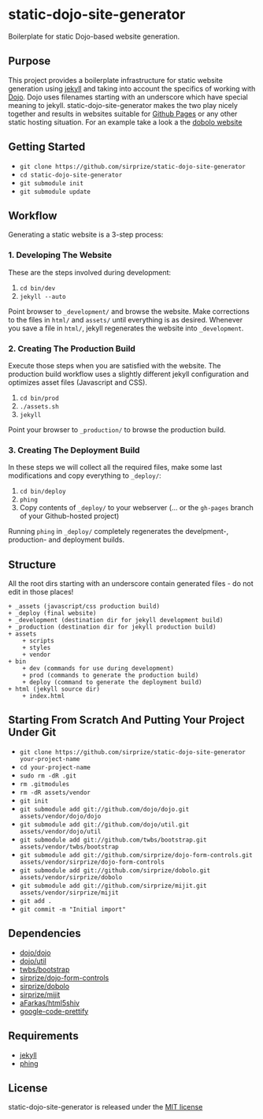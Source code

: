 # static-dojo-site-generator

Boilerplate for static Dojo-based website generation.

## Purpose

This project provides a boilerplate infrastructure for static website generation using [jekyll](https://github.com/mojombo/jekyll) and taking into account the specifics of working with [Dojo](http://dojotoolkit.org/). Dojo uses filenames starting with an underscore which have special meaning to jekyll. static-dojo-site-generator makes the two play nicely together and results in websites suitable for [Github Pages](http://pages.github.com/) or any other static hosting situation. For an example take a look a the [dobolo website](http://sirprize.github.com/dobolo/)

## Getting Started

+ `git clone https://github.com/sirprize/static-dojo-site-generator`
+ `cd static-dojo-site-generator`
+ `git submodule init`
+ `git submodule update`

## Workflow

Generating a static website is a 3-step process:

### 1. Developing The Website

These are the steps involved during development:

1. `cd bin/dev`
1. `jekyll --auto`

Point browser to `_development/` and browse the website. Make corrections to the files in `html/` and `assets/` until everything is as desired. Whenever you save a file in `html/`, jekyll regenerates the website into `_development`.

### 2. Creating The Production Build

Execute those steps when you are satisfied with the website. The production build workflow uses a slightly different jekyll configuration and optimizes asset files (Javascript and CSS).

1. `cd bin/prod`
1. `./assets.sh`
1. `jekyll`

Point your browser to `_production/` to browse the production build.

### 3. Creating The Deployment Build

In these steps we will collect all the required files, make some last modifications and copy everything to `_deploy/`:

1. `cd bin/deploy`
1. `phing`
1. Copy contents of `_deploy/` to your webserver (... or the `gh-pages` branch of your Github-hosted project)

Running `phing` in `_deploy/` completely regenerates the develpment-, production- and deployment builds.

## Structure

All the root dirs starting with an underscore contain generated files - do not edit in those places!

    + _assets (javascript/css production build)
    + _deploy (final website)
    + _development (destination dir for jekyll development build)
    + _production (destination dir for jekyll production build)
    + assets
        + scripts
        + styles
        + vendor
    + bin
        + dev (commands for use during development)
        + prod (commands to generate the production build)
        + deploy (command to generate the deployment build)
    + html (jekyll source dir)
        + index.html

## Starting From Scratch And Putting Your Project Under Git

+ `git clone https://github.com/sirprize/static-dojo-site-generator your-project-name`
+ `cd your-project-name`
+ `sudo rm -dR .git`
+ `rm .gitmodules`
+ `rm -dR assets/vendor`
+ `git init`
+ `git submodule add git://github.com/dojo/dojo.git assets/vendor/dojo/dojo`
+ `git submodule add git://github.com/dojo/util.git assets/vendor/dojo/util`
+ `git submodule add git://github.com/twbs/bootstrap.git assets/vendor/twbs/bootstrap`
+ `git submodule add git://github.com/sirprize/dojo-form-controls.git assets/vendor/sirprize/dojo-form-controls`
+ `git submodule add git://github.com/sirprize/dobolo.git assets/vendor/sirprize/dobolo`
+ `git submodule add git://github.com/sirprize/mijit.git assets/vendor/sirprize/mijit`
+ `git add .`
+ `git commit -m "Initial import"`

## Dependencies

+ [dojo/dojo](http://github.com/dojo/dojo)
+ [dojo/util](http://github.com/dojo/util)
+ [twbs/bootstrap](http://github.com/twbs/bootstrap.git)
+ [sirprize/dojo-form-controls](http://github.com/sirprize/dojo-form-controls.git)
+ [sirprize/dobolo](http://github.com/sirprize/dobolo.git)
+ [sirprize/mijit](http://github.com/sirprize/mijit.git)
+ [aFarkas/html5shiv](https://github.com/aFarkas/html5shiv)
+ [google-code-prettify](http://code.google.com/p/google-code-prettify/)

## Requirements

+ [jekyll](https://github.com/mojombo/jekyll)
+ [phing](http://www.phing.info/)

## License

static-dojo-site-generator is released under the [MIT license](http://opensource.org/licenses/mit-license.php)